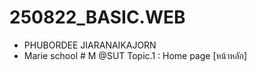 # 250822_BASIC.WEB
  - PHUBORDEE JIARANAIKAJORN
  - Marie school # M @SUT
Topic.1 : Home page [หน้าหลัก]
